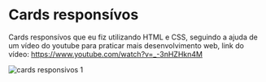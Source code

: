 # Cards responsívos

Cards responsívos que eu fiz utilizando HTML e CSS, seguindo a ajuda de um vídeo do youtube para praticar mais desenvolvimento web, link do vídeo: https://www.youtube.com/watch?v=_-3nHZHkn4M


![cards responsivos 1](https://user-images.githubusercontent.com/66624330/153957053-a2533d04-3c47-45b4-8006-b9a31f2d4f8d.png)
